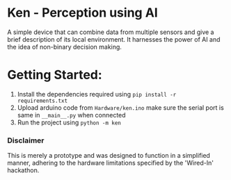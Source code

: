 # Ken - Perception using AI
A simple device that can combine data from multiple sensors and give a brief description of its local environment. It harnesses the power of AI and the idea of non-binary decision making.

# Getting Started:
1. Install the dependencies required using `pip install -r requirements.txt`
2. Upload arduino code from `Hardware/ken.ino` make sure the serial port is same in `__main__.py` when connected
3. Run the project using `python -m ken`

### Disclaimer 
This is merely a prototype and was designed to function in a simplified manner, adhering to the hardware limitations specified by the 'Wired-In' hackathon.
